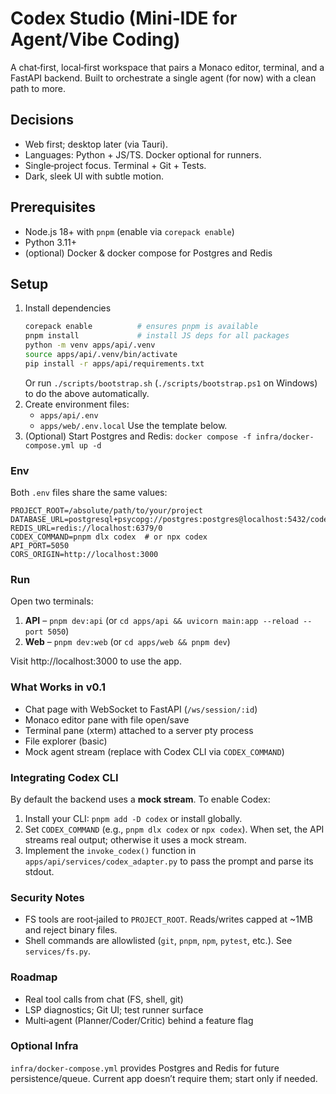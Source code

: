 # Codex Studio (Mini‑IDE for Agent/Vibe Coding)

A chat‑first, local‑first workspace that pairs a Monaco editor, terminal, and a FastAPI backend. Built to orchestrate a single agent (for now) with a clean path to more.

## Decisions
- Web first; desktop later (via Tauri).
- Languages: Python + JS/TS. Docker optional for runners.
- Single‑project focus. Terminal + Git + Tests.
- Dark, sleek UI with subtle motion.

## Prerequisites
- Node.js 18+ with `pnpm` (enable via `corepack enable`)
- Python 3.11+
- (optional) Docker & docker compose for Postgres and Redis

## Setup
1. Install dependencies
   ```bash
   corepack enable          # ensures pnpm is available
   pnpm install             # install JS deps for all packages
   python -m venv apps/api/.venv
   source apps/api/.venv/bin/activate
   pip install -r apps/api/requirements.txt
   ```
   Or run `./scripts/bootstrap.sh` (`./scripts/bootstrap.ps1` on Windows) to do the above automatically.
2. Create environment files:
   - `apps/api/.env`
   - `apps/web/.env.local`
   Use the template below.
3. (Optional) Start Postgres and Redis: `docker compose -f infra/docker-compose.yml up -d`

### Env
Both `.env` files share the same values:

```
PROJECT_ROOT=/absolute/path/to/your/project
DATABASE_URL=postgresql+psycopg://postgres:postgres@localhost:5432/codex
REDIS_URL=redis://localhost:6379/0
CODEX_COMMAND=pnpm dlx codex  # or npx codex
API_PORT=5050
CORS_ORIGIN=http://localhost:3000
```

### Run
Open two terminals:
1. **API** – `pnpm dev:api` (or `cd apps/api && uvicorn main:app --reload --port 5050`)
2. **Web** – `pnpm dev:web` (or `cd apps/web && pnpm dev`)

Visit http://localhost:3000 to use the app.

### What Works in v0.1
- Chat page with WebSocket to FastAPI (`/ws/session/:id`)
- Monaco editor pane with file open/save
- Terminal pane (xterm) attached to a server pty process
- File explorer (basic)
- Mock agent stream (replace with Codex CLI via `CODEX_COMMAND`)

### Integrating Codex CLI
By default the backend uses a **mock stream**. To enable Codex:
1. Install your CLI: `pnpm add -D codex` or install globally.
2. Set `CODEX_COMMAND` (e.g., `pnpm dlx codex` or `npx codex`). When set, the API streams real output; otherwise it uses a mock stream.
3. Implement the `invoke_codex()` function in `apps/api/services/codex_adapter.py` to pass the prompt and parse its stdout.

### Security Notes
- FS tools are root‑jailed to `PROJECT_ROOT`. Reads/writes capped at ~1MB and reject binary files.
- Shell commands are allowlisted (`git`, `pnpm`, `npm`, `pytest`, etc.). See `services/fs.py`.

### Roadmap
- Real tool calls from chat (FS, shell, git)
- LSP diagnostics; Git UI; test runner surface
- Multi‑agent (Planner/Coder/Critic) behind a feature flag

### Optional Infra
`infra/docker-compose.yml` provides Postgres and Redis for future persistence/queue. Current app doesn’t require them; start only if needed.
